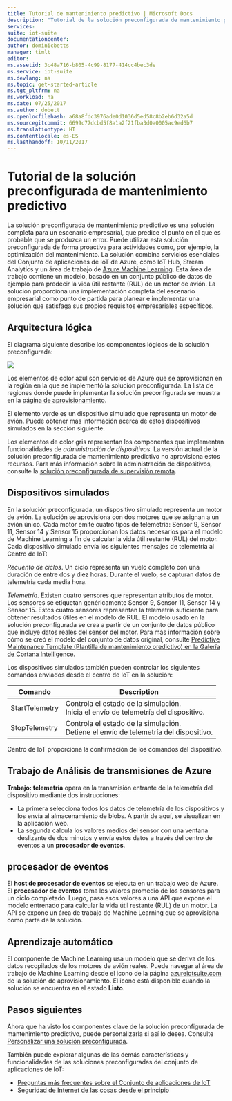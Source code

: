 ```yaml
---
title: Tutorial de mantenimiento predictivo | Microsoft Docs
description: "Tutorial de la solución preconfigurada de mantenimiento predictivo de IoT de Azure."
services: 
suite: iot-suite
documentationcenter: 
author: dominicbetts
manager: timlt
editor: 
ms.assetid: 3c48a716-b805-4c99-8177-414cc4bec3de
ms.service: iot-suite
ms.devlang: na
ms.topic: get-started-article
ms.tgt_pltfrm: na
ms.workload: na
ms.date: 07/25/2017
ms.author: dobett
ms.openlocfilehash: a68a8fdc3976ade0d1036d5ed58c8b2eb6d32a5d
ms.sourcegitcommit: 6699c77dcbd5f8a1a2f21fba3d0a0005ac9ed6b7
ms.translationtype: HT
ms.contentlocale: es-ES
ms.lasthandoff: 10/11/2017
---
```

# <a name="predictive-maintenance-preconfigured-solution-walkthrough"></a>Tutorial de la solución preconfigurada de mantenimiento predictivo

La solución preconfigurada de mantenimiento predictivo es una solución completa para un escenario empresarial, que predice el punto en el que es probable que se produzca un error. Puede utilizar esta solución preconfigurada de forma proactiva para actividades como, por ejemplo, la optimización del mantenimiento. La solución combina servicios esenciales del Conjunto de aplicaciones de IoT de Azure, como IoT Hub, Stream Analytics y un área de trabajo de [Azure Machine Learning][lnk-machine-learning]. Esta área de trabajo contiene un modelo, basado en un conjunto público de datos de ejemplo para predecir la vida útil restante (RUL) de un motor de avión. La solución proporciona una implementación completa del escenario empresarial como punto de partida para planear e implementar una solución que satisfaga sus propios requisitos empresariales específicos.

## <a name="logical-architecture"></a>Arquitectura lógica

El diagrama siguiente describe los componentes lógicos de la solución preconfigurada:

![][img-architecture]

Los elementos de color azul son servicios de Azure que se aprovisionan en la región en la que se implementó la solución preconfigurada. La lista de regiones donde puede implementar la solución preconfigurada se muestra en la [página de aprovisionamiento][lnk-azureiotsuite].

El elemento verde es un dispositivo simulado que representa un motor de avión. Puede obtener más información acerca de estos dispositivos simulados en la sección siguiente.

Los elementos de color gris representan los componentes que implementan funcionalidades de *administración de dispositivos*. La versión actual de la solución preconfigurada de mantenimiento predictivo no aprovisiona estos recursos. Para más información sobre la administración de dispositivos, consulte la [solución preconfigurada de supervisión remota][lnk-remote-monitoring].

## <a name="simulated-devices"></a>Dispositivos simulados

En la solución preconfigurada, un dispositivo simulado representa un motor de avión. La solución se aprovisiona con dos motores que se asignan a un avión único. Cada motor emite cuatro tipos de telemetría: Sensor 9, Sensor 11, Sensor 14 y Sensor 15 proporcionan los datos necesarios para el modelo de Machine Learning a fin de calcular la vida útil restante (RUL) del motor. Cada dispositivo simulado envía los siguientes mensajes de telemetría al Centro de IoT:

*Recuento de ciclos*. Un ciclo representa un vuelo completo con una duración de entre dos y diez horas. Durante el vuelo, se capturan datos de telemetría cada media hora.

*Telemetría*. Existen cuatro sensores que representan atributos de motor. Los sensores se etiquetan genéricamente Sensor 9, Sensor 11, Sensor 14 y Sensor 15. Estos cuatro sensores representan la telemetría suficiente para obtener resultados útiles en el modelo de RUL. El modelo usado en la solución preconfigurada se crea a partir de un conjunto de datos público que incluye datos reales del sensor del motor. Para más información sobre cómo se creó el modelo del conjunto de datos original, consulte [Predictive Maintenance Template (Plantilla de mantenimiento predictivo) en la Galería de Cortana Intelligence][lnk-cortana-analytics].

Los dispositivos simulados también pueden controlar los siguientes comandos enviados desde el centro de IoT en la solución:

| Comando | Description |
| --- | --- |
| StartTelemetry |Controla el estado de la simulación.<br/>Inicia el envío de telemetría del dispositivo. |
| StopTelemetry |Controla el estado de la simulación.<br/>Detiene el envío de telemetría del dispositivo. |

Centro de IoT proporciona la confirmación de los comandos del dispositivo.

## <a name="azure-stream-analytics-job"></a>Trabajo de Análisis de transmisiones de Azure

**Trabajo: telemetría** opera en la transmisión entrante de la telemetría del dispositivo mediante dos instrucciones:

* La primera selecciona todos los datos de telemetría de los dispositivos y los envía al almacenamiento de blobs. A partir de aquí, se visualizan en la aplicación web.
* La segunda calcula los valores medios del sensor con una ventana deslizante de dos minutos y envía estos datos a través del centro de eventos a un **procesador de eventos**.

## <a name="event-processor"></a>procesador de eventos
El **host de procesador de eventos** se ejecuta en un trabajo web de Azure. El **procesador de eventos** toma los valores promedio de los sensores para un ciclo completado. Luego, pasa esos valores a una API que expone el modelo entrenado para calcular la vida útil restante (RUL) de un motor. La API se expone un área de trabajo de Machine Learning que se aprovisiona como parte de la solución.

## <a name="machine-learning"></a>Aprendizaje automático
El componente de Machine Learning usa un modelo que se deriva de los datos recopilados de los motores de avión reales. Puede navegar al área de trabajo de Machine Learning desde el icono de la página [azureiotsuite.com][lnk-azureiotsuite] de la solución de aprovisionamiento. El icono está disponible cuando la solución se encuentra en el estado **Listo**.


## <a name="next-steps"></a>Pasos siguientes
Ahora que ha visto los componentes clave de la solución preconfigurada de mantenimiento predictivo, puede personalizarla si así lo desea. Consulte [Personalizar una solución preconfigurada][lnk-customize].

También puede explorar algunas de las demás características y funcionalidades de las soluciones preconfiguradas del conjunto de aplicaciones de IoT:

* [Preguntas más frecuentes sobre el Conjunto de aplicaciones de IoT][lnk-faq]
* [Seguridad de Internet de las cosas desde el principio][lnk-security-groundup]

[img-architecture]: media/iot-suite-predictive-walkthrough/architecture.png

[lnk-remote-monitoring]: iot-suite-remote-monitoring-sample-walkthrough.md
[lnk-cortana-analytics]: http://gallery.cortanaintelligence.com/Collection/Predictive-Maintenance-Template-3
[lnk-azureiotsuite]: https://www.azureiotsuite.com/
[lnk-customize]: iot-suite-guidance-on-customizing-preconfigured-solutions.md
[lnk-faq]: iot-suite-faq.md
[lnk-security-groundup]: securing-iot-ground-up.md
[lnk-machine-learning]: https://azure.microsoft.com/services/machine-learning/